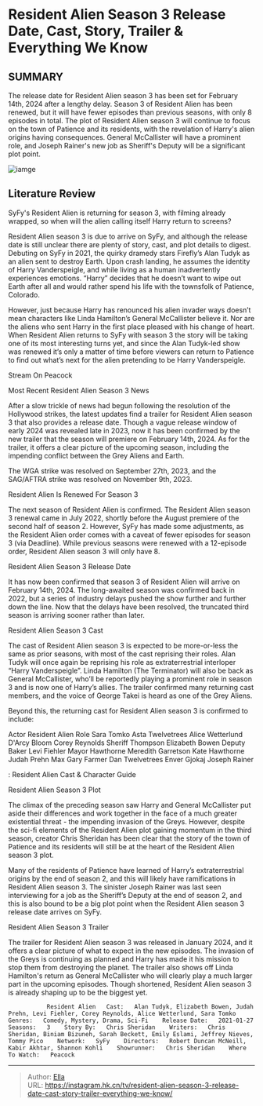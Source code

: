 # Resident Alien Season 3 Release Date, Cast, Story, Trailer &amp; Everything We Know


## SUMMARY 



  The release date for Resident Alien season 3 has been set for February 14th, 2024 after a lengthy delay.   Season 3 of Resident Alien has been renewed, but it will have fewer episodes than previous seasons, with only 8 episodes in total.   The plot of Resident Alien season 3 will continue to focus on the town of Patience and its residents, with the revelation of Harry&#39;s alien origins having consequences. General McCallister will have a prominent role, and Joseph Rainer&#39;s new job as Sheriff&#39;s Deputy will be a significant plot point.  

![iamge](https://static1.srcdn.com/wordpress/wp-content/uploads/2021/02/resident-alien.jpg)

## Literature Review
SyFy&#39;s Resident Alien is returning for season 3, with filming already wrapped, so when will the alien calling itself Harry return to screens?




Resident Alien season 3 is due to arrive on SyFy, and although the release date is still unclear there are plenty of story, cast, and plot details to digest. Debuting on SyFy in 2021, the quirky dramedy stars Firefly’s Alan Tudyk as an alien sent to destroy Earth. Upon crash landing, he assumes the identity of Harry Vanderspeigle, and while living as a human inadvertently experiences emotions. “Harry” decides that he doesn’t want to wipe out Earth after all and would rather spend his life with the townsfolk of Patience, Colorado.




However, just because Harry has renounced his alien invader ways doesn’t mean characters like Linda Hamilton’s General McCallister believe it. Nor are the aliens who sent Harry in the first place pleased with his change of heart. When Resident Alien returns to SyFy with season 3 the story will be taking one of its most interesting turns yet, and since the Alan Tudyk-led show was renewed it’s only a matter of time before viewers can return to Patience to find out what’s next for the alien pretending to be Harry Vanderspeigle.

Stream On Peacock


 Most Recent Resident Alien Season 3 News 
         

 After a slow trickle of news had begun following the resolution of the Hollywood strikes, the latest updates find a trailer for Resident Alien season 3 that also provides a release date. Though a vague release window of early 2024 was revealed late in 2023, now it has been confirmed by the new trailer that the season will premiere on February 14th, 2024. As for the trailer, it offers a clear picture of the upcoming season, including the impending conflict between the Grey Aliens and Earth. 






The WGA strike was resolved on September 27th, 2023, and the SAG/AFTRA strike was resolved on November 9th, 2023.






 Resident Alien Is Renewed For Season 3 
          

The next season of Resident Alien is confirmed. The Resident Alien season 3 renewal came in July 2022, shortly before the August premiere of the second half of season 2. However, SyFy has made some adjustments, as the Resident Alien order comes with a caveat of fewer episodes for season 3 (via Deadline). While previous seasons were renewed with a 12-episode order, Resident Alien season 3 will only have 8.



 Resident Alien Season 3 Release Date 
          




It has now been confirmed that season 3 of Resident Alien will arrive on February 14th, 2024. The long-awaited season was confirmed back in 2022, but a series of industry delays pushed the show further and further down the line. Now that the delays have been resolved, the truncated third season is arriving sooner rather than later.



 Resident Alien Season 3 Cast 
          

The cast of Resident Alien season 3 is expected to be more-or-less the same as prior seasons, with most of the cast reprising their roles. Alan Tudyk will once again be reprising his role as extraterrestrial interloper “Harry Vanderspeigle”. Linda Hamilton (The Terminator) will also be back as General McCallister, who’ll be reportedly playing a prominent role in season 3 and is now one of Harry’s allies. The trailer confirmed many returning cast members, and the voice of George Takei is heard as one of the Grey Aliens.




Beyond this, the returning cast for Resident Alien season 3 is confirmed to include:

 Actor  Resident Alien Role   Sara Tomko  Asta Twelvetrees   Alice Wetterlund  D&#39;Arcy Bloom   Corey Reynolds  Sheriff Thompson   Elizabeth Bowen  Deputy Baker   Levi Fiehler  Mayor Hawthorne   Meredith Garretson  Kate Hawthorne   Judah Prehn  Max   Gary Farmer  Dan Twelvetrees   Enver Gjokaj  Joseph Rainer   



 : Resident Alien Cast &amp; Character Guide



 Resident Alien Season 3 Plot 
          




The climax of the preceding season saw Harry and General McCallister put aside their differences and work together in the face of a much greater existential threat - the impending invasion of the Greys. However, despite the sci-fi elements of the Resident Alien plot gaining momentum in the third season, creator Chris Sheridan has been clear that the story of the town of Patience and its residents will still be at the heart of the Resident Alien season 3 plot.

Many of the residents of Patience have learned of Harry’s extraterrestrial origins by the end of season 2, and this will likely have ramifications in Resident Alien season 3. The sinister Joseph Rainer was last seen interviewing for a job as the Sheriff’s Deputy at the end of season 2, and this is also bound to be a big plot point when the Resident Alien season 3 release date arrives on SyFy.



 Resident Alien Season 3 Trailer 
          




The trailer for Resident Alien season 3 was released in January 2024, and it offers a clear picture of what to expect in the new episodes. The invasion of the Greys is continuing as planned and Harry has made it his mission to stop them from destroying the planet. The trailer also shows off Linda Hamilton&#39;s return as General McCallister who will clearly play a much larger part in the upcoming episodes. Though shortened, Resident Alien season 3 is already shaping up to be the biggest yet. 


 

               Resident Alien   Cast:   Alan Tudyk, Elizabeth Bowen, Judah Prehn, Levi Fiehler, Corey Reynolds, Alice Wetterlund, Sara Tomko    Genres:   Comedy, Mystery, Drama, Sci-Fi    Release Date:   2021-01-27    Seasons:   3    Story By:   Chris Sheridan    Writers:   Chris Sheridan, Biniam Bizuneh, Sarah Beckett, Emily Eslami, Jeffrey Nieves, Tommy Pico    Network:   SyFy    Directors:   Robert Duncan McNeill, Kabir Akhtar, Shannon Kohli    Showrunner:   Chris Sheridan    Where To Watch:   Peacock      

---

> Author: [Ella](https://instagram.hk.cn/)  
> URL: https://instagram.hk.cn/tv/resident-alien-season-3-release-date-cast-story-trailer-everything-we-know/  

